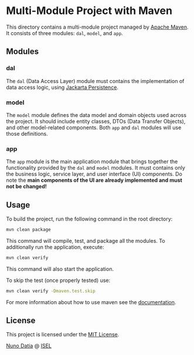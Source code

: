 # Multi-Module Project with Maven

This directory contains a multi-module project managed by [Apache Maven](https://maven.apache.org). It consists of three modules: `dal`, `model`, and `app`.

## Modules

### dal

The `dal` (Data Access Layer) module must contains the implementation of data access logic, using [Jackarta Persistence](https://jakarta.ee/specifications/persistence/3.1/).

### model

The `model` module defines the data model and domain objects used across the project. It should include entity classes, DTOs (Data Transfer Objects), and other model-related components. Both `app` and `dal` modules will use those definitions.

### app

The `app` module is the main application module that brings together the functionality provided by the `dal` and `model` modules. It must contains only the business logic, service layer, and user interface (UI) components. Do note the **main components of the UI are already implemented and must not be changed!**

## Usage

To build the project, run the following command in the root directory:

```bash
mvn clean package
```

This command will compile, test, and package all the modules.
To additionally run the application, execute:

```bash
mvn clean verify
```

This command will also start the application.

To skip the test (once properly tested) use:
```bash
mvn clean verify -Dmaven.test.skip
```

For more information about how to use maven see the [documentation](https://maven.apache.org/guides/index.html).

## License

This project is licensed under the [MIT License](https://opensource.org/license/mit).

[Nuno Datia](https://www.isel.pt/docentes/nuno-miguel-soares-datia) @ [ISEL](https://www.isel.pt)